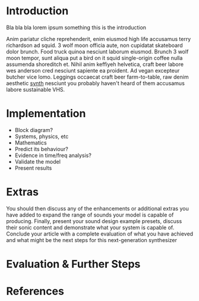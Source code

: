 Introduction
============

Bla bla bla lorem ipsum something this is the introduction

Anim pariatur cliche reprehenderit, enim eiusmod high life accusamus terry richardson ad squid. 3 wolf moon officia aute, non cupidatat skateboard dolor brunch. Food truck quinoa nesciunt laborum eiusmod. Brunch 3 wolf moon tempor, sunt aliqua put a bird on it squid single-origin coffee nulla assumenda shoreditch et. Nihil anim keffiyeh helvetica, craft beer labore wes anderson cred nesciunt sapiente ea proident. Ad vegan excepteur butcher vice lomo. Leggings occaecat craft beer farm-to-table, raw denim aesthetic [synth][karplus] nesciunt you probably haven't heard of them accusamus labore sustainable VHS.

Implementation
==============

- Block diagram?
- Systems, physics, etc
- Mathematics
- Predict its behaviour?
- Evidence in time/freq analysis?
- Validate the model
- Present results

Extras
======

You should then discuss any of the enhancements or additional extras you have added to expand the range of sounds your model is capable of producing. Finally, present your sound design example presets, discuss their sonic content and demonstrate what your system is capable of. Conclude your article with a complete evaluation of what you have achieved and what might be the next steps for this next-generation synthesizer

Evaluation & Further Steps
==========================


References
==========

[karplus]: http://google.com   "Google"
[strong]:  http://yahoo.com    "Yahoo"
